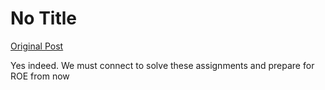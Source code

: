 # No Title

[Original Post](https://discourse.onlinedegree.iitm.ac.in/t/163381/2)

<p>Yes indeed. We must connect to solve these assignments and prepare for ROE from now</p>